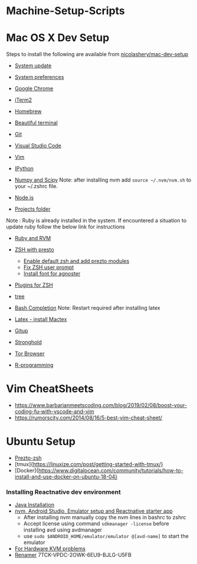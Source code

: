 # Machine-Setup-Scripts

# Mac OS X Dev Setup

Steps to install the following are available from [nicolashery/mac-dev-setup](https://github.com/nicolashery/mac-dev-setup)

- [System update](https://github.com/nicolashery/mac-dev-setup#system-update)
- [System preferences](https://github.com/nicolashery/mac-dev-setup#system-preferences)
- [Google Chrome](https://github.com/nicolashery/mac-dev-setup#google-chrome)
- [iTerm2](https://github.com/nicolashery/mac-dev-setup#iterm2)
- [Homebrew](https://github.com/nicolashery/mac-dev-setup#homebrew)
- [Beautiful terminal](https://github.com/nicolashery/mac-dev-setup#beautiful-terminal)
- [Git](https://github.com/nicolashery/mac-dev-setup#git)
- [Visual Studio Code](https://github.com/nicolashery/mac-dev-setup#visual-studio-code)
- [Vim](https://github.com/nicolashery/mac-dev-setup#vim)
- [IPython](https://github.com/nicolashery/mac-dev-setup#ipython)
- [Numpy and Scipy](https://github.com/nicolashery/mac-dev-setup#numpy-and-scipy)
Note: after installing nvm add ```source ~/.nvm/nvm.sh``` to your ~/.zshrc file.

- [Node.js](https://github.com/nicolashery/mac-dev-setup#nodejs)
- [Projects folder](https://github.com/nicolashery/mac-dev-setup#projects-folder)

Note : Ruby is already installed in the system. If encountered a situation to update ruby follow the below link for instructions
- [Ruby and RVM](https://github.com/nicolashery/mac-dev-setup#ruby-and-rvm)


- [ZSH with presto](https://sourabhbajaj.com/mac-setup/iTerm/zsh.html)
   - [Enable default zsh and add prezto modules](https://realjenius.com/2017/08/28/prezto/)
   - [Fix ZSH user prompt](https://github.com/agnoster/agnoster-zsh-theme/issues/39#issuecomment-307338817)
  - [Install font for agnoster](https://medium.freecodecamp.org/jazz-up-your-zsh-terminal-in-seven-steps-a-visual-guide-e81a8fd59a38)
- [Plugins for ZSH](https://medium.freecodecamp.org/jazz-up-your-zsh-terminal-in-seven-steps-a-visual-guide-e81a8fd59a38)
- [tree](https://sourabhbajaj.com/mac-setup/iTerm/tree.html)
- [Bash Completion](https://sourabhbajaj.com/mac-setup/BashCompletion/)
Note: Restart required after installing latex
- [Latex - install Mactex](https://sourabhbajaj.com/mac-setup/LaTeX/)
- [Gitup](https://gitup.co/)
<!-- TODO: waiting for mojave updata -->
- [Stronghold](https://github.com/alichtman/stronghold)
- [Tor Browser](https://www.torproject.org/download/)


- [R-programming](https://ftp.osuosl.org/pub/cran/)

# Vim CheatSheets
- https://www.barbarianmeetscoding.com/blog/2019/02/08/boost-your-coding-fu-with-vscode-and-vim
- https://rumorscity.com/2014/08/16/5-best-vim-cheat-sheet/

# Ubuntu Setup

 - [Prezto-zsh](https://wikimatze.de/better-zsh-with-prezto/)
 - [tmux]{https://linuxize.com/post/getting-started-with-tmux/}
 - [Docker]{https://www.digitalocean.com/community/tutorials/how-to-install-and-use-docker-on-ubuntu-18-04}
 ### Installing Reactnative dev environment
 - [Java Installation](https://medium.com/@aashimad1/install-android-studio-in-ubuntu-b8aed675849f)
 - [nvm, Android Studio, Emulator setup and Reactnative starter app](https://medium.com/@dooboolab/running-react-native-app-in-ubuntu-18-04-7d1db4ac7518)
    - After installing nvm manually copy the nvm lines in bashrc to zshrc
    - Accept license using command ```sdkmanager -license``` before installing avd using avdmanager
    - use ```sudo $ANDROID_HOME/emulator/emulator @[avd-name]``` to start the emulator
 - [For Hardware KVM problems](https://askubuntu.com/questions/564910/kvm-is-not-installed-on-this-machine-dev-kvm-is-missing)
 - [Renamer](https://www.ostechnix.com/how-to-rename-multiple-files-at-once-in-linux/)
7TCK-VPDC-2OWK-6EU9-BJLG-U5FB
